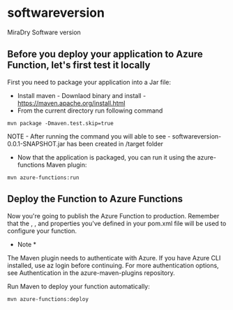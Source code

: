 # softwareversion
MiraDry Software version

## Before you deploy your application to Azure Function, let's first test it locally

First you need to package your application into a Jar file:
* Install maven - Downlaod binary and install - https://maven.apache.org/install.html
* From the current directory run following command

```
mvn package -Dmaven.test.skip=true
```
NOTE - After running the command you will able to see - softwareversion-0.0.1-SNAPSHOT.jar has been created in /target folder

* Now that the application is packaged, you can run it using the azure-functions Maven plugin:
```
mvn azure-functions:run
```

## Deploy the Function to Azure Functions
Now you're going to publish the Azure Function to production. Remember that the <functionAppName>, <functionAppRegion>, and <functionResourceGroup> properties you've defined in your pom.xml file will be used to configure your function.

* Note *

The Maven plugin needs to authenticate with Azure. If you have Azure CLI installed, use az login before continuing. For more authentication options, see Authentication in the azure-maven-plugins repository.

Run Maven to deploy your function automatically:
```
mvn azure-functions:deploy
```

